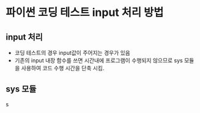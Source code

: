 # 파이썬 코딩 테스트 input 처리 방법

## input 처리

- 코딩 테스트의 경우 input값이 주어지는 경우가 있음
- 기존의 input 내장 함수를 쓰면 시간내에 프로그램이 수행되지 않으므로
  sys 모듈을 사용하여 코드 수행 시간을 단축 시킴.

## sys 모듈

s
